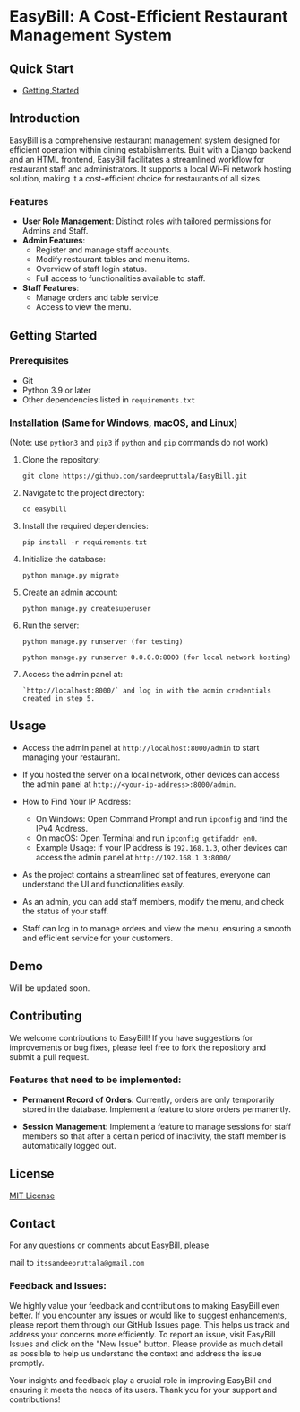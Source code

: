 
# EasyBill: A Cost-Efficient Restaurant Management System

## Quick Start

- [Getting Started](#getting-started)

## Introduction

EasyBill is a comprehensive restaurant management system designed for efficient operation within dining establishments. Built with a Django backend and an HTML frontend, EasyBill facilitates a streamlined workflow for restaurant staff and administrators. It supports a local Wi-Fi network hosting solution, making it a cost-efficient choice for restaurants of all sizes.

### Features

- **User Role Management**: Distinct roles with tailored permissions for Admins and Staff.
- **Admin Features**:
  - Register and manage staff accounts.
  - Modify restaurant tables and menu items.
  - Overview of staff login status.
  - Full access to functionalities available to staff.
- **Staff Features**:
  - Manage orders and table service.
  - Access to view the menu.

## Getting Started

### Prerequisites

- Git
- Python 3.9 or later
- Other dependencies listed in `requirements.txt`

### Installation (Same for Windows, macOS, and Linux)

(Note: use `python3` and `pip3` if `python` and `pip` commands do not work)

1. Clone the repository:
   ```
   git clone https://github.com/sandeepruttala/EasyBill.git
   ```
2. Navigate to the project directory:
   ```
   cd easybill
   ```
3. Install the required dependencies:
   ```
   pip install -r requirements.txt
   ```
4. Initialize the database:
   ```
   python manage.py migrate
   ```
5. Create an admin account:
   ```
   python manage.py createsuperuser
   ```
6. Run the server:
   ```
   python manage.py runserver (for testing)
   ```
   ```
   python manage.py runserver 0.0.0.0:8000 (for local network hosting)
   ```

7. Access the admin panel at:
   ```
   `http://localhost:8000/` and log in with the admin credentials created in step 5.
   ```

## Usage

- Access the admin panel at `http://localhost:8000/admin` to start managing your restaurant.

- If you hosted the server on a local network, other devices can access the admin panel at `http://<your-ip-address>:8000/admin`.

- How to Find Your IP Address:
  - On Windows: Open Command Prompt and run `ipconfig` and find the IPv4 Address.
  - On macOS: Open Terminal and run `ipconfig getifaddr en0`.
  - Example Usage:
   if your IP address is `192.168.1.3`, other devices can access the admin panel at `http://192.168.1.3:8000/`


- As the project contains a streamlined set of features, everyone can understand the UI and functionalities easily.

- As an admin, you can add staff members, modify the menu, and check the status of your staff.

- Staff can log in to manage orders and view the menu, ensuring a smooth and efficient service for your customers.

## Demo

Will be updated soon.


## Contributing

We welcome contributions to EasyBill! If you have suggestions for improvements or bug fixes, please feel free to fork the repository and submit a pull request.

### Features that need to be implemented:
- **Permanent Record of Orders**: Currently, orders are only temporarily stored in the database. Implement a feature to store orders permanently.

- **Session Management**: Implement a feature to manage sessions for staff members so that after a certain period of inactivity, the staff member is automatically logged out.

## License

[MIT License](LICENSE.md)

## Contact
For any questions or comments about EasyBill, please 

mail to `itssandeepruttala@gmail.com`

### Feedback and Issues: 
We highly value your feedback and contributions to making EasyBill even better. If you encounter any issues or would like to suggest enhancements, please report them through our GitHub Issues page. This helps us track and address your concerns more efficiently. To report an issue, visit EasyBill Issues and click on the "New Issue" button. Please provide as much detail as possible to help us understand the context and address the issue promptly.

Your insights and feedback play a crucial role in improving EasyBill and ensuring it meets the needs of its users. Thank you for your support and contributions!

